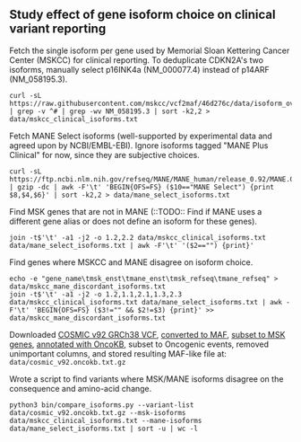 ## Study effect of gene isoform choice on clinical variant reporting

Fetch the single isoform per gene used by Memorial Sloan Kettering Cancer Center (MSKCC) for clinical reporting. To deduplicate CDKN2A's two isoforms, manually select p16INK4a (NM_000077.4) instead of p14ARF (NM_058195.3).
```
curl -sL https://raw.githubusercontent.com/mskcc/vcf2maf/46d276c/data/isoform_overrides_at_mskcc_grch38 | grep -v ^# | grep -wv NM_058195.3 | sort -k2,2 > data/mskcc_clinical_isoforms.txt
```

Fetch MANE Select isoforms (well-supported by experimental data and agreed upon by NCBI/EMBL-EBI). Ignore isoforms tagged "MANE Plus Clinical" for now, since they are subjective choices.
```
curl -sL https://ftp.ncbi.nlm.nih.gov/refseq/MANE/MANE_human/release_0.92/MANE.GRCh38.v0.92.summary.txt.gz | gzip -dc | awk -F'\t' 'BEGIN{OFS=FS} ($10=="MANE Select") {print $8,$4,$6}' | sort -k2,2 > data/mane_select_isoforms.txt
```

Find MSK genes that are not in MANE (::TODO:: Find if MANE uses a different gene alias or does not define an isoform for these genes).
```
join -t$'\t' -a1 -j2 -o 1.2,2.2 data/mskcc_clinical_isoforms.txt data/mane_select_isoforms.txt | awk -F'\t' '($2=="") {print}'
```

Find genes where MSKCC and MANE disagree on isoform choice.
```
echo -e "gene_name\tmsk_enst\tmane_enst\tmsk_refseq\tmane_refseq" > data/mskcc_mane_discordant_isoforms.txt
join -t$'\t' -a1 -j2 -o 1.2,1.1,2.1,1.3,2.3 data/mskcc_clinical_isoforms.txt data/mane_select_isoforms.txt | awk -F'\t' 'BEGIN{OFS=FS} ($3!="" && $2!=$3) {print}' >> data/mskcc_mane_discordant_isoforms.txt
```

Downloaded [COSMIC v92 GRCh38 VCF](https://cancer.sanger.ac.uk/cosmic/help/file_download), [converted to MAF](https://github.com/mskcc/vcf2maf), [subset to MSK genes](https://github.com/mskcc/vcf2maf/blob/46d276c/data/isoform_overrides_at_mskcc_grch38), [annotated with OncoKB](https://github.com/oncokb/oncokb-annotator), subset to Oncogenic events, removed unimportant columns, and stored resulting MAF-like file at: `data/cosmic_v92.oncokb.txt.gz`

Wrote a script to find variants where MSK/MANE isoforms disagree on the consequence and amino-acid change.
```
python3 bin/compare_isoforms.py --variant-list data/cosmic_v92.oncokb.txt.gz --msk-isoforms data/mskcc_clinical_isoforms.txt --mane-isoforms data/mane_select_isoforms.txt | sort -u | wc -l
```
